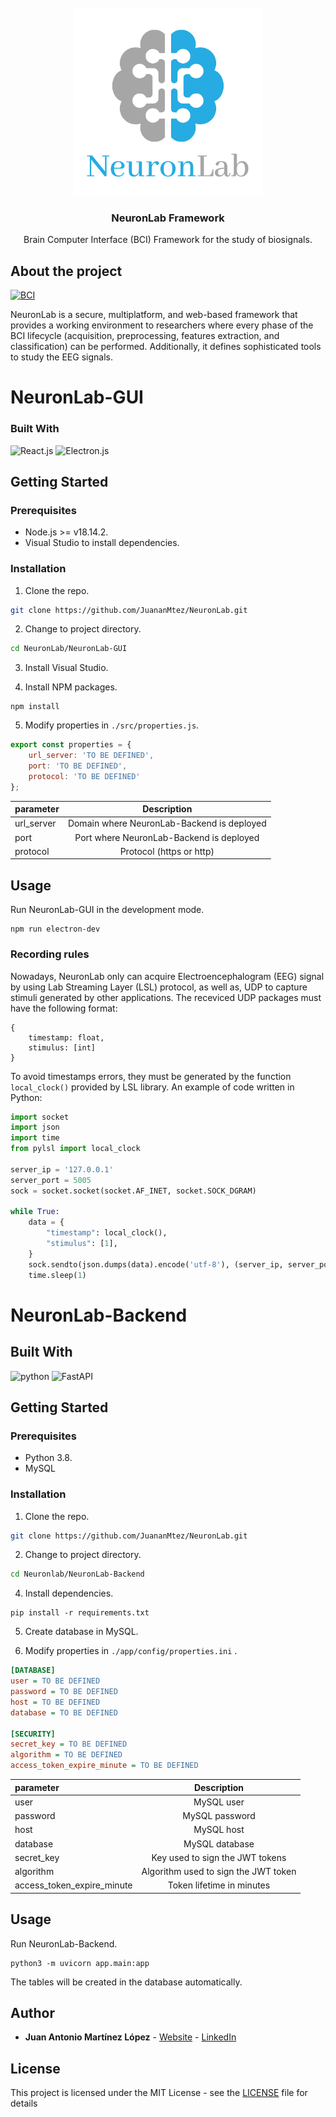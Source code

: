 <!-- PROJECT LOGO -->
<br/>
<div align="center">
<a href="https://github.com/JuananMtez/NeuronLab">
    <img src="https://raw.githubusercontent.com/JuananMtez/NeuronLab-GUI/main/src/img/neuronlab_logo2.png" alt="BCI" width="300px" height="300px">
  </a>
  <h3 align="center">NeuronLab Framework</h3>
  <p align="center">
    Brain Computer Interface (BCI) Framework for the study of biosignals.
  </p>
</div>

## About the project
<a href="https://um.es">
  <img src="https://sceps.es/wp-content/uploads/2017/08/Logo-UMU.jpg" alt="BCI" width="195" height="50">
</a>
<br/>

NeuronLab is a secure, multiplatform, and web-based framework that provides a working environment to researchers where every phase of the BCI lifecycle (acquisition, preprocessing, features extraction, and classification) can be performed. Additionally, it defines sophisticated tools to study the EEG signals.

# NeuronLab-GUI

### Built With
![React.js] ![Electron.js]

## Getting Started

### Prerequisites
* Node.js >= v18.14.2.
* Visual Studio to install dependencies.

### Installation
1. Clone the repo.
```sh
git clone https://github.com/JuananMtez/NeuronLab.git
```

2. Change to project directory.
```sh
cd NeuronLab/NeuronLab-GUI
```

3. Install Visual Studio.

4. Install NPM packages.
```shell
npm install
```

5. Modify properties in ```./src/properties.js```.
```js
export const properties = {
    url_server: 'TO BE DEFINED',
    port: 'TO BE DEFINED',
    protocol: 'TO BE DEFINED'
};
```

| parameter                    |   Description   |
|:-----------------------------|:---------------:|
| url_server                   | 	Domain where NeuronLab-Backend is deployed
| port	                        |  	Port where NeuronLab-Backend is deployed
| protocol 	                   |     Protocol (https or http)

## Usage

Run NeuronLab-GUI in the development mode.
```shell
npm run electron-dev
```

### Recording rules

Nowadays, NeuronLab only can acquire Electroencephalogram (EEG) signal by using Lab Streaming Layer (LSL) protocol, as well as, UDP to capture stimuli generated by other applications. The receviced UDP packages must have the following format:
```
{
    timestamp: float,
    stimulus: [int]
}
```

To avoid timestamps errors, they must be generated by the function ```local_clock()``` provided by LSL library. An example of code written in Python:
```python 
import socket
import json
import time
from pylsl import local_clock

server_ip = '127.0.0.1'
server_port = 5005
sock = socket.socket(socket.AF_INET, socket.SOCK_DGRAM)

while True:
    data = {
        "timestamp": local_clock(),
        "stimulus": [1],
    }
    sock.sendto(json.dumps(data).encode('utf-8'), (server_ip, server_port))
    time.sleep(1)
```

# NeuronLab-Backend

## Built With
![python] ![FastAPI]

## Getting Started

### Prerequisites
* Python 3.8.
* MySQL 


### Installation
1. Clone the repo.
```sh
git clone https://github.com/JuananMtez/NeuronLab.git
```

2. Change to project directory.
```sh
cd Neuronlab/NeuronLab-Backend
```

4. Install dependencies.
```shell
pip install -r requirements.txt
```

5. Create database in MySQL.

6. Modify properties in ```./app/config/properties.ini``` .
```ini
[DATABASE]
user = TO BE DEFINED
password = TO BE DEFINED
host = TO BE DEFINED
database = TO BE DEFINED

[SECURITY]
secret_key = TO BE DEFINED
algorithm = TO BE DEFINED
access_token_expire_minute = TO BE DEFINED
```

| parameter                    |   Description   |
|:-----------------------------|:---------------:|
| user                         | 	MySQL user 
| password	                    |  	MySQL password 
| host 	                       |       	MySQL host       
| database 	                   |       	MySQL database         
| secret_key 	                 |       	Key used to sign the JWT tokens       
| algorithm 	                  |      	Algorithm used to sign the JWT token   
| access_token_expire_minute 	 |       	Token lifetime in minutes
 	        



## Usage

Run NeuronLab-Backend.
```shell
python3 -m uvicorn app.main:app
```

The tables will be created in the database automatically.


## Author

* **Juan Antonio Martínez López** - [Website](https://juananmtez.github.io/) - [LinkedIn](https://www.linkedin.com/in/juanantonio-martinez/)


## License

This project is licensed under the MIT License - see the [LICENSE](LICENSE) file for details

[Python]: https://img.shields.io/badge/Python-20232A?style=for-the-badge&logo=python
[FastAPI]: https://img.shields.io/badge/fastapi-20232A?style=for-the-badge&logo=fastapi
[React.js]: https://img.shields.io/badge/React-20232A?style=for-the-badge&logo=react
[Electron.js]: https://img.shields.io/badge/Electron.js-20232A?style=for-the-badge&logo=electron